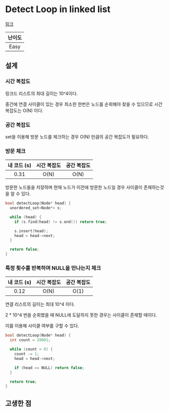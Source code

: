 # Detect Loop in linked list

[링크](https://practice.geeksforgeeks.org/problems/detect-loop-in-linked-list/1)

| 난이도 |
| :----: |
|  Easy  |

## 설계

### 시간 복잡도

링크드 리스트의 최대 길이는 10^4이다.

중간에 연결 사이클이 있는 경우 최소한 한번은 노드를 순회해야 찾을 수 있으므로 시간 복잡도는 O(N) 이다.

### 공간 복잡도

set을 이용해 방문 노드를 체크하는 경우 O(N) 만큼의 공간 복잡도가 필요하다.

### 방문 체크

| 내 코드 (s) | 시간 복잡도 | 공간 복잡도 |
| :---------: | :---------: | :---------: |
|    0.31     |    O(N)     |    O(N)     |

방문한 노드들을 저장하며 현재 노드가 이전에 방문한 노드일 경우 사이클이 존재하는것을 알 수 있다.

```cpp
bool detectLoop(Node* head) {
  unordered_set<Node*> s;

  while (head) {
    if (s.find(head) != s.end()) return true;

    s.insert(head);
    head = head->next;
  }

  return false;
}
```

### 특정 횟수를 반복하며 NULL을 만나는지 체크

| 내 코드 (s) | 시간 복잡도 | 공간 복잡도 |
| :---------: | :---------: | :---------: |
|    0.12     |    O(N)     |    O(1)     |

연결 리스트의 길이는 최대 10^4 이다.

2 \* 10^4 번을 순회했을 때 NULL에 도달하지 못한 경우는 사이클이 존재할 때이다.

이를 이용해 사이클 여부를 구할 수 있다.

```cpp
bool detectLoop(Node* head) {
  int count = 20001;

  while (count > 0) {
    count -= 1;
    head = head->next;

    if (head == NULL) return false;
  }

  return true;
}
```

## 고생한 점
